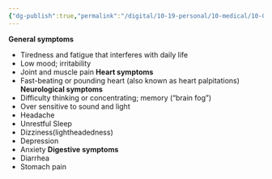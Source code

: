 ```yaml
---
{"dg-publish":true,"permalink":"/digital/10-19-personal/10-medical/10-02-long-covid/07-symptoms/","noteIcon":""}
---
```



**General symptoms**
-   Tiredness and fatigue that interferes with daily life
-    Low mood; irritability
-    Joint and muscle pain
**Heart symptoms**
-   Fast-beating or pounding heart (also known as heart palpitations)
**Neurological symptoms**
-   Difficulty thinking or concentrating; memory (“brain fog”)
-   Over sensitive to sound and light
-   Headache
-   Unrestful Sleep
-   Dizziness(lightheadedness)
-   Depression
-   Anxiety
**Digestive symptoms**
-   Diarrhea
-   Stomach pain